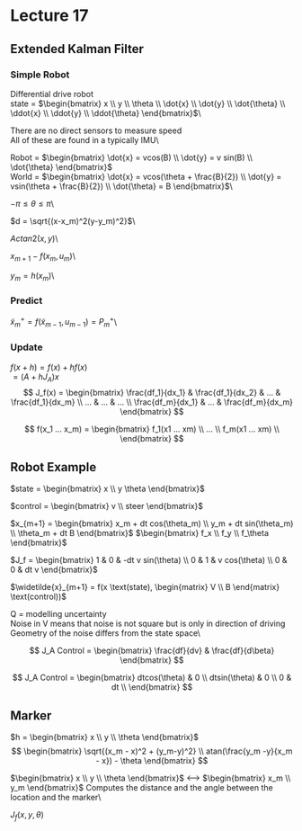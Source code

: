 # Lecture 17

## Extended Kalman Filter

### Simple Robot

Differential drive robot\
state = $\begin{bmatrix} x \\ y \\ \theta \\ \dot{x} \\ \dot{y} \\ \dot{\theta} \\ \ddot{x} \\ \ddot{y} \\ \ddot{\theta} \end{bmatrix}$\

There are no direct sensors to measure speed\
All of these are found in a typically IMU\

Robot = $\begin{bmatrix} \dot{x} = vcos(B) \\ \dot{y} = v sin(B) \\ \dot{\theta} \end{bmatrix}$\
World = $\begin{bmatrix} \dot{x} = vcos(\theta + \frac{B}{2}) \\ \dot{y} = vsin(\theta + \frac{B}{2}) \\ \dot{\theta} = B \end{bmatrix}$\

$- \pi \leq \theta \leq \pi$\

$d = \sqrt{(x-x_m)^2(y-y_m)^2}$\

$Actan2(x,y)$\

$x_{m+1} - f(x_m, u_m)$\

$y_m = h(x_m)$\

### Predict

$\widetilde{x}_m^+ = f(\widetilde{x}_{m-1}, u_{m-1}) = P_m^+$\

### Update

$f(x+h) = f(x) + h f(x)$\
$= (A + h J_A)x$\
$$
J_f(x) = 
\begin{bmatrix} 
    \frac{df_1}{dx_1} & \frac{df_1}{dx_2} & ... & \frac{df_1}{dx_m} \\
    ... & ... & ... \\
    \frac{df_m}{dx_1} & ... & \frac{df_m}{dx_m}
\end{bmatrix}
$$

$$
f(x_1 ... x_m) = 
\begin{bmatrix} 
    f_1(x1 ... xm) \\
    ... \\
    f_m(x1 ... xm) \\
    \end{bmatrix}
$$

## Robot Example

$state = \begin{bmatrix} x \\ y \theta \end{bmatrix}$

$control = \begin{bmatrix} v \\ steer \end{bmatrix}$

$x_{m+1} = \begin{bmatrix} x_m + dt cos(\theta_m) \\ y_m + dt sin(\theta_m) \\ \theta_m + dt B \end{bmatrix}$ $\begin{bmatrix} f_x \\ f_y \\ f_\theta \end{bmatrix}$

$J_f = \begin{bmatrix} 1 & 0 & -dt v sin(\theta) \\ 0 & 1 & v cos(\theta) \\ 0 & 0 & dt v \end{bmatrix}$

$\widetilde{x}_{m+1} = f(x \text(state), \begin{matrix} V \\ B \end{matrix} \text(control))$

Q = modelling uncertainty\
Noise in  V means that noise is not square but is only in direction of driving\
Geometry of the noise differs from the state space\

$$
J_A Control = 
\begin{bmatrix} 
    \frac{df}{dv} & \frac{df}{d\beta}
\end{bmatrix}
$$

$$
J_A Control = 
\begin{bmatrix} 
    dtcos(\theta) & 0 \\
    dtsin(\theta) & 0 \\
    0 & dt \\
\end{bmatrix}
$$

## Marker
$h = \begin{bmatrix} x \\ y \\ \theta \end{bmatrix}$
$$
\begin{bmatrix}
    \sqrt{(x_m - x)^2 + (y_m-y)^2} \\ 
    atan(\frac{y_m -y}{x_m - x}) - \theta
\end{bmatrix}
$$

$\begin{bmatrix} x \\ y \\ \theta \end{bmatrix}$ <--> $\begin{bmatrix} x_m \\ y_m \end{bmatrix}$
Computes the distance and the angle between the location and the marker\

$J_f(x, y, \theta)$
